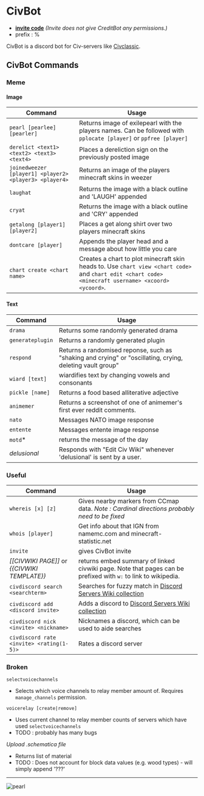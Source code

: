 # CivBot

- [**invite code**](https://discordapp.com/api/oauth2/authorize?client_id=614086832245964808&permissions=0&scope=bot)
*(Invite does not give CreditBot any permissions.)*
- prefix : %

CivBot is a discord bot for Civ-servers like [Civclassic](https://reddit.com/r/civclassics/). 


## CivBot Commands
### Meme

#### Image

| Command | Usage |
| ------------- | ------------- |
| `pearl [pearlee] [pearler]` | Returns image of exilepearl with the players names. Can be followed with `pplocate [player]` or `ppfree [player]`|
| `derelict <text1> <text2> <text3> <text4>`  | Places a dereliction sign on the previously posted image |
| `joinedweezer [player1] <player2> <player3> <player4>` | Returns an image of the players minecraft skins in weezer  |
| `laughat` | Returns the image with a black outline and 'LAUGH' appended |
| `cryat` | Returns the image with a black outline and 'CRY' appended |
| `getalong [player1] [player2]` | Places a get along shirt over two players minecraft skins |
| `dontcare [player]` | Appends the player head and a message about how little you care |
| `chart create <chart name>` | Creates a chart to plot minecraft skin heads to. Use `chart view <chart code>` and `chart edit <chart code> <minecraft username> <xcoord> <ycoord>`. 

#### Text

| Command | Usage |
| ------------- | ------------- |
| `drama` | Returns some randomly generated drama |
| `generateplugin` | Returns a randomly generated plugin |
| `respond` | Returns a randomised reponse, such as "shaking and crying" or "oscillating, crying, deleting vault group" |
| `wiard [text]` | wiardifies text by changing vowels and consonants |
| `pickle [name]` | Returns a food based alliterative adjective |
| `animemer` | Returns a screenshot of one of animemer's first ever reddit comments. |
| `nato` | Messages NATO image response |
| `entente` | Messages entente image response |
| `motd`* | returns the message of the day |
| *delusional* | Responds with "Edit Civ Wiki" whenever 'delusional' is sent by a user.|


### Useful

| Command | Usage |
| ------------- | ------------- |
| `whereis [x] [z]` | Gives nearby markers from CCmap data. *Note : Cardinal directions probably need to be fixed* |
| `whois [player]`| Get info about that IGN from namemc.com and minecraft-statistic.net |
| `invite` | gives CivBot invite |
| *[[CIVWIKI PAGE]]* or *{{CIVWIKI TEMPLATE}}* | returns embed summary of linked civwiki page. Note that pages can be prefixed with `w:` to link to wikipedia. |
| `civdiscord search <searchterm>` | Searches for fuzzy match in [Discord Servers Wiki collection](https://civclassic.miraheze.org/wiki/Discord_Servers) |
| `civdiscord add <discord invite>` | Adds a discord to [Discord Servers Wiki collection](https://civclassic.miraheze.org/wiki/Discord_Servers) |
| `civdiscord nick <invite> <nickname>` | Nicknames a discord, which can be used to aide searches |
| `civdiscord rate <invite> <rating(1-5)>`| Rates a discord server


### Broken

`selectvoicechannels`
* Selects which voice channels to relay member amount of. Requires `manage_channels` permission.

`voicerelay [create|remove]`
* Uses current channel to relay member counts of servers which have used `selectvoicechannels`
* TODO : probably has many bugs

*Upload .schematica file*
* Returns list of material
* TODO : Does not account for block data values (e.g. wood types) - will simply append '???'

---

![pearl](https://cdn.discordapp.com/attachments/614147625809346581/778718066447876133/output.png)
